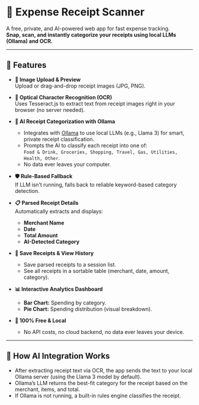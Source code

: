 # 🧾 Expense Receipt Scanner

A free, private, and AI-powered web app for fast expense tracking.  
**Snap, scan, and instantly categorize your receipts using local LLMs (Ollama) and OCR.**

---

## 🚀 Features

- **📸 Image Upload & Preview**  
  Upload or drag-and-drop receipt images (JPG, PNG).

- **🔎 Optical Character Recognition (OCR)**  
  Uses Tesseract.js to extract text from receipt images right in your browser (no server needed).

- **🤖 AI Receipt Categorization with Ollama**  
  - Integrates with [Ollama](https://ollama.com/) to use local LLMs (e.g., Llama 3) for smart, private receipt classification.
  - Prompts the AI to classify each receipt into one of:  
    `Food & Drink, Groceries, Shopping, Travel, Gas, Utilities, Health, Other`.
  - No data ever leaves your computer.

- **🛡️ Rule-Based Fallback**  
  If LLM isn’t running, falls back to reliable keyword-based category detection.

- **📋 Parsed Receipt Details**  
  Automatically extracts and displays:
  - **Merchant Name**
  - **Date**
  - **Total Amount**
  - **AI-Detected Category**

- **💾 Save Receipts & View History**  
  - Save parsed receipts to a session list.
  - See all receipts in a sortable table (merchant, date, amount, category).

- **📊 Interactive Analytics Dashboard**
  - **Bar Chart:** Spending by category.
  - **Pie Chart:** Spending distribution (visual breakdown).

- **🔐 100% Free & Local**  
  - No API costs, no cloud backend, no data ever leaves your device.

---

## 🦙 How AI Integration Works

- After extracting receipt text via OCR, the app sends the text to your local Ollama server (using the Llama 3 model by default).
- Ollama’s LLM returns the best-fit category for the receipt based on the merchant, items, and total.
- If Ollama is not running, a built-in rules engine classifies the receipt.
